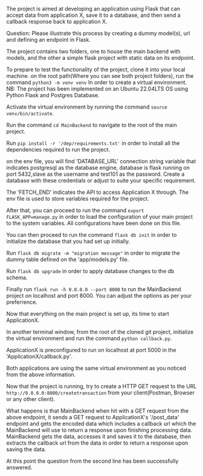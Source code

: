 The project is aimed at developing an application using Flask that can accept data from application X, save it to a database, and then send a callback response back to application X.

Question: Please illustrate this process by creating a dummy model(s), url and defining an endpoint in Flask.

The project contains two folders, one to house the main backend with models, and the other a simple flask project with static data on its endpoint.

To prepare to test the functionality of the project, clone it into your local machine.
on the root path(Where you can see both project folders), run the command ```python3 -m venv venv``` In order to create a virtual environment.
NB: The project has been implemented on an Ubuntu 22.04LTS OS using Python Flask and Postgres Database.

Activate the virtual environment by running the command ```source venv/bin/activate```.

Run the command ```cd MainBackend``` to navigate to the root of the main project.

Run ```pip install -r '/dep/requirements.txt'``` in order to install all the dependencies required to run the project.

on the env file, you will find 'DATABASE_URL' connection string variable that indicates postgresql as the database engine, database is flask running on port 5432,slave as the username and test101 as the password. Create a database with these credentials or adjust to suite your specific requirement.

The 'FETCH_END' indicates the API to access Application X through.
The env file is used to store variables required for the project.

After that, you can proceed to run the command ```export FLASK_APP=manage.py``` in order to load the configuration of your main project to the system variables. All configurations have been done on this file.

You can then proceed to run the command ```flask db init``` in order to initialize the database that you had set up initially.

Run ```flask db migrate -m "migration message"``` in order to migrate the dummy table defined on the 'app/models.py' file.

Run ```flask db upgrade``` in order to apply database changes to the db schema.

Finally run ```flask run -h 0.0.0.0 --port 8000``` to run the MainBackend project on localhost and port 8000. You can adjust the options as per your preferrence.

Now that everything on the main project is set up, its time to start ApplicationX.

In another terminal window, from the root of the cloned git project, initialize the virtual environment and run the command ```python callback.py```.

ApplicationX is preconfigured to run on localhost at port 5000 in the 'ApplicationX/callback.py'.

Both applications are using the same virtual environment as you noticed from the above information.

Now that the project is running, try to create a HTTP GET request to the URL ```http://0.0.0.0:8000/createtransaction``` from your client(Postman, Browser or any other client).

What happens is that MainBackend when hit with a GET request from the above endpoint, it sends a GET request to ApplicationX's '/post_data' endpoint and gets the encoded data which includes a callback url which the MainBackend will use to return a response upon finishing processing data.
MainBackend gets the data, accesses it and saves it to the database, then extracts the callback url from the data in order to return a response upon saving the data.


At this point the question from the second line has been successfully answered.
